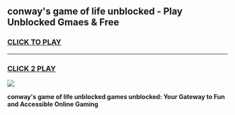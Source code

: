 
## conway's game of life unblocked - Play Unblocked Gmaes & Free
<h3>
<a href="https://premium.freeplayer.one?title=conway's_game_of_life_unblocked&ref=19F">CLICK TO PLAY</a></h3>
<hr>

<h3>
<a href="https://premium.freeplayer.one?title=conway's_game_of_life_unblocked&ref=19F">CLICK 2 PLAY</a>
  
</h3>

<a href="https://premium.freeplayer.one?title=conway's_game_of_life_unblocked&ref=19F/"><img src="https://clearcache.store/games.png"></a>


**conway's game of life unblocked games unblocked: Your Gateway to Fun and Accessible Online Gaming**
